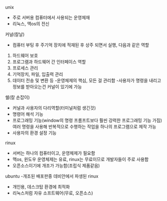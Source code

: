 unix

- 주로 서버용 컴퓨터에서 사용되는 운영체재
- 리눅스, 맥os의 전신

커널(칼날)

- 컴퓨터 부팅 후 주기억 장치에 적재된 후 상주 되면서 실행, 다음과 같은 역할
1. 하드웨어 보호
2. 프로그램과 하드웨어 간 인터페이스 역할
3. 프로세스 관리
4. 기억장치, 파일, 입출력 관리
5. 데이터 전송 및 변환 등
-운영체제의 핵심, 모든 걸 관리함
-사용자가 명령을 내리고 정보를 받아오는건 커널이 있기에 가능


쉘(칼 손잡이)
- 커널과 사용자의 다리역할(터미널처럼 생긴것)
- 명령어 해석 기능
- 프로그래밍 기능(window의 명령 프롬프트보다 훨씬 강력한 프로그래밍 기능 가짐)   
여러 명령을 사용해 반복적으로 수행하는 작업을 하나의 프로그램으로 제작 가능
- 사용자의 환경 설정 기능

rinux
- 서버는 하나의 컴퓨터이고, 운영체제가 필요함
- 맥os, 윈도우 운영체제는 유료, rinux는 무료이므로 개발자들이 주로 사용함
- 오픈소스이기에 개조가 가능함(조립식 제품같음)

ubuntu
-개조된 배포판중 데비안에서 파생된 rinux
- 개인용, 데스크탑 환경에 최적화
- 리눅스처럼 자유 소프트웨어(무료, 오픈소스)
